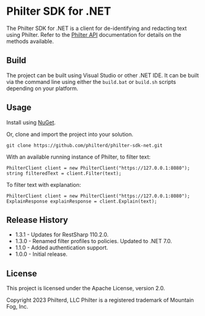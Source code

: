 # Philter SDK for .NET

The Philter SDK for .NET is a client for de-identifying and redacting text using Philter. Refer to the [Philter API](https://docs.philterd.ai/philter/api/) documentation for details on the methods available.

## Build

The project can be built using Visual Studio or other .NET IDE. It can be built via the command line using either the `build.bat` or `build.sh` scripts depending on your platform.

## Usage

Install using [NuGet](https://www.nuget.org/packages/philter-sdk-net/).

Or, clone and import the project into your solution.

```
git clone https://github.com/philterd/philter-sdk-net.git
```

With an available running instance of Philter, to filter text:

```
PhilterClient client = new PhilterClient("https://127.0.0.1:8080");
string filteredText = client.Filter(text);
```

To filter text with explanation:

```
PhilterClient client = new PhilterClient("https://127.0.0.1:8080");
ExplainResponse explainResponse = client.Explain(text);
```

## Release History

* 1.3.1 - Updates for RestSharp 110.2.0.
* 1.3.0 - Renamed filter profiles to policies. Updated to .NET 7.0.
* 1.1.0 - Added authentication support.
* 1.0.0 - Initial release.

## License

This project is licensed under the Apache License, version 2.0.

Copyright 2023 Philterd, LLC
Philter is a registered trademark of Mountain Fog, Inc.
